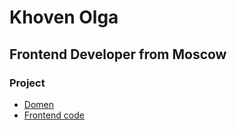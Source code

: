 # Khoven Olga
## Frontend Developer from Moscow

### Project 

- [Domen](https://pushart.online/)
- [Frontend code](https://github.com/frontend-park-mail-ru/2024_2_TeamOn)
